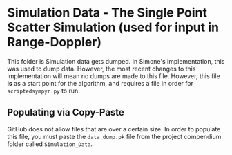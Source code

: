 # Simulation Data - The Single Point Scatter Simulation (used for input in Range-Doppler)

This folder is Simulation data gets dumped. In Simone's implementation, this was used to dump data. However, the most recent changes to this implementation will mean no dumps are made to this file. 
However, this file **is** as a start point for the algorithm, and requires a file in order for `scriptedsympyr.py` to run.

## Populating via Copy-Paste
GitHub does not allow files that are over a certain size. In order to populate this file, you must paste the `data_dump.pk` file from the project compendium folder called `Simulation_Data`.